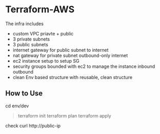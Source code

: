 # Terraform-AWS

The infra includes

- custom VPC priavte + public
- 3 private subnets
- 3 public subnets
- internet gateway for public subnet to internet
- nat gateway for private subnet outbound-only internet 
- ec2 instance setup to setup SG
- security groups bounded with ec2 to manage the instance inbound outbound
- clean Env based structure with reusable, clean structure

## How to Use

cd env/dev
> terraform init
> terraform plan
> terraform apply

check curl http://public-ip
